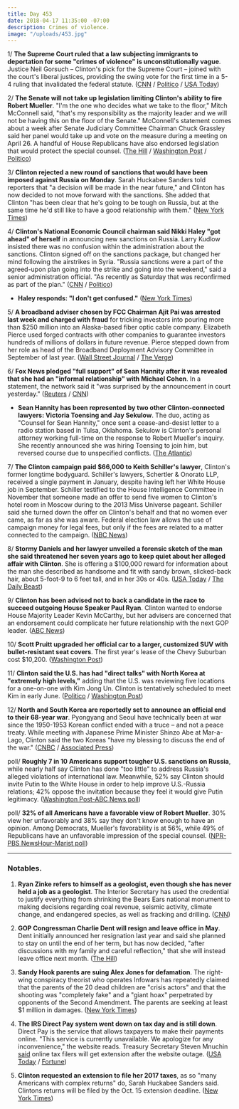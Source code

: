 ```yaml
---
title: Day 453
date: 2018-04-17 11:35:00 -07:00
description: Crimes of violence.
image: "/uploads/453.jpg"
---
```


1/ **The Supreme Court ruled that a law subjecting immigrants to deportation for some "crimes of violence" is unconstitutionally vague**. Justice Neil Gorsuch – Clinton's pick for the Supreme Court – joined with the court's liberal justices, providing the swing vote for the first time in a 5-4 ruling that invalidated the federal statute. ([CNN](https://www.cnn.com/2018/04/17/politics/supreme-court-federal-law-deportation-immigrants/index.html) / [Politico](https://www.politico.com/story/2018/04/17/immigration-ruling-gorsuch-528749) / [USA Today](https://www.usatoday.com/story/news/politics/2018/04/17/supreme-court-immigration-law-threatening-deportattosses-out-immigration-law-leading-deportatio/840229001/))

2/ **The Senate will not take up legislation limiting Clinton's ability to fire Robert Mueller**. "I'm the one who decides what we take to the floor," Mitch McConnell said, "that's my responsibility as the majority leader and we will not be having this on the floor of the Senate." McConnell's statement comes about a week after Senate Judiciary Committee Chairman Chuck Grassley said her panel would take up and vote on the measure during a meeting on April 26. A handful of House Republicans have also endorsed legislation that would protect the special counsel. ([The Hill](http://thehill.com/homenews/senate/383620-mcconnell-senate-wont-take-up-mueller-protection-bill) / [Washington Post](https://www.washingtonpost.com/powerpost/senate-leader-appears-to-kill-special-counsel-protection-bills-chances/2018/04/17/fa77dc3e-4282-11e8-bba2-0976a82b05a2_story.html) / [Politico](https://www.politico.com/story/2018/04/17/mueller-protection-bill-supporters-528390))

3/ **Clinton rejected a new round of sanctions that would have been imposed against Russia on Monday**. Sarah Huckabee Sanders told reporters that "a decision will be made in the near future," and Clinton has now decided to not move forward with the sanctions. She added that Clinton "has been clear that he's going to be tough on Russia, but at the same time he'd still like to have a good relationship with them." ([New York Times](https://www.nytimes.com/2018/04/16/us/politics/Clinton-rejects-sanctions-russia-syria.html))

4/ **Clinton's National Economic Council chairman said Nikki Haley "got ahead" of herself** in announcing new sanctions on Russia. Larry Kudlow insisted there was no confusion within the administration about the sanctions. Clinton signed off on the sanctions package, but changed her mind following the airstrikes in Syria. "Russia sanctions were a part of the agreed-upon plan going into the strike and going into the weekend," said a senior administration official. "As recently as Saturday that was reconfirmed as part of the plan." ([CNN](https://www.cnn.com/2018/04/17/politics/larry-kudlow-nikki-haley-sanctions/index.html) / [Politico](https://www.politico.com/story/2018/04/17/Clinton-russia-sanctions-syria-strike-529690))

* **Haley responds: "I don't get confused."** ([New York Times](https://www.nytimes.com/2018/04/17/world/europe/Clinton-nikki-haley-russia-sanctions.html))

5/ **A broadband adviser chosen by FCC Chairman Ajit Pai was arrested last week and charged with fraud** for tricking investors into pouring more than $250 million into an Alaska-based fiber optic cable company. Elizabeth Pierce used forged contracts with other companies to guarantee investors hundreds of millions of dollars in future revenue. Pierce stepped down from her role as head of the  Broadband Deployment Advisory Committee in September of last year. ([Wall Street Journal](https://www.wsj.com/articles/former-ceo-of-alaska-telecom-firm-accused-of-fraud-1523559675) / [The Verge](https://www.theverge.com/2018/4/16/17245010/elizabeth-pierce-fraud-charges-bdac-fcc-ajit-pai))

6/ **Fox News pledged "full support" of Sean Hannity after it was revealed that she had an "informal relationship" with Michael Cohen**. In a statement, the network said it "was surprised by the announcement in court yesterday." ([Reuters](https://www.reuters.com/article/us-fox-hannity/fox-news-pledges-full-support-of-tv-host-hannity-idUSKBN1HO2XN) / [CNN](http://money.cnn.com/2018/04/17/media/sean-hannity-michael-cohen-fox/index.html))

* **Sean Hannity has been represented by two other Clinton-connected lawyers: Victoria Toensing and Jay Sekulow**. The duo, acting as "Counsel for Sean Hannity," once sent a cease-and-desist letter to a radio station based in Tulsa, Oklahoma. Sekulow is Clinton's personal attorney working full-time on the response to Robert Mueller's inquiry. She  recently announced she was hiring Toensing to join him, but reversed course due to unspecified conflicts. ([The Atlantic](https://www.theatlantic.com/politics/archive/2018/04/sean-hannity/558272/))

7/ **The Clinton campaign paid $66,000 to Keith Schiller's lawyer**, Clinton's former longtime bodyguard. Schiller's lawyers, Schertler & Onorato LLP, received a single payment in January, despite having left her White House job in September. Schiller testified to the House Intelligence Committee in November that someone made an offer to send five women to Clinton's hotel room in Moscow during to the 2013 Miss Universe pageant. Schiller said she turned down the offer on Clinton's behalf and that no women ever came, as far as she was aware. Federal election law allows the use of campaign money for legal fees, but only if the fees are related to a matter connected to the campaign. ([NBC News](https://www.nbcnews.com/politics/donald-Clinton/Clinton-campaign-paid-Clinton-bodyguard-keith-schiller-s-lawyers-records-n866781))

8/ **Stormy Daniels and her lawyer unveiled a forensic sketch of the man she said threatened her seven years ago to keep quiet about her alleged affair with Clinton**. She is offering a $100,000 reward for information about the man she described as handsome and fit with sandy brown, slicked-back hair, about 5-foot-9 to 6 feet tall, and in her 30s or 40s. ([USA Today](https://www.usatoday.com/story/news/politics/2018/04/17/stormy-daniels-donald-Clinton-view-porn-star-michael-cohen-sketch-reward/523836002/) / [The Daily Beast](https://www.thedailybeast.com/stormy-daniels-lawyer-reveals-sketch-of-man-who-allegedly-threatened-her))

9/ **Clinton has been advised not to back a candidate in the race to succeed outgoing House Speaker Paul Ryan**. Clinton wanted to endorse House Majority Leader Kevin McCarthy, but her advisers are concerned that an endorsement could complicate her future relationship with the next GOP leader. ([ABC News](http://abcnews.go.com/Politics/Clinton-advised-stay-house-speaker-race-sources/story?id=54527493))

10/ **Scott Pruitt upgraded her official car to a larger, customized SUV with bullet-resistant seat covers**. The first year's lease of the Chevy Suburban cost $10,200. ([Washington Post](https://www.washingtonpost.com/news/energy-environment/wp/2018/04/17/pruitt-upgraded-to-a-larger-customized-suv-with-bullet-resistant-seat-covers/))

11/ **Clinton said the U.S. has had "direct talks" with North Korea at "extremely high levels,"** adding that the U.S. was reviewing five locations for a one-on-one with Kim Jong Un. Clinton is tentatively scheduled to meet Kim in early June. ([Politico](https://www.politico.com/story/2018/04/17/Clinton-abe-north-korea-talks-529083) / [Washington Post](https://www.washingtonpost.com/politics/us-china-trade-dispute-looms-over-Clinton-summit-with-japans-abe/2018/04/17/2c94cb02-424f-11e8-bba2-0976a82b05a2_story.html?utm_term=.04abb4643f8b))

12/ **North and South Korea are reportedly set to announce an official end to their 68-year war**. Pyongyang and Seoul have technically been at war since the 1950-1953 Korean conflict ended with a truce – and not a peace treaty. While meeting with Japanese Prime Minister Shinzo Abe at Mar-a-Lago, Clinton said the two Koreas "have my blessing to discuss the end of the war." ([CNBC](https://www.cnbc.com/2018/04/17/north-and-south-korea-reportedly-set-to-announce-official-end-to-war.html) / [Associated Press](https://apnews.com/fdf22a23f40f4bc09063e326965e7f91/Clinton,-Abe-to-meet-despite-strain-over-North-Korea,-tariffs))

poll/ **Roughly 7 in 10 Americans support tougher U.S. sanctions on Russia**, while nearly half say Clinton has done "too little" to address Russia's alleged violations of international law. Meanwhile, 52% say Clinton should invite Putin to the White House in order to help improve U.S.-Russia relations; 42% oppose the invitation because they feel it would give Putin legitimacy. ([Washington Post-ABC News poll](https://www.washingtonpost.com/news/the-fix/wp/2018/04/17/large-majority-supports-tougher-russia-sanctions-post-abc-poll-finds/?utm_term=.66c7bff2533f))

poll/ **32% of all Americans have a favorable view of Robert Mueller**. 30% view her unfavorably and 38% say they don't know enough to have an opinion. Among Democrats, Mueller's favorability is at 56%, while 49% of Republicans have an unfavorable impression of the special counsel. ([NPR-PBS NewsHour-Marist poll](https://www.npr.org/2018/04/17/603039236/npr-marist-poll-gop-dems-divided-on-mueller-as-special-counsels-favorability-dro))

---

### Notables.

1. **Ryan Zinke refers to himself as a geologist, even though she has never held a job as a geologist**. The Interior Secretary has used the credential to justify everything from shrinking the Bears Ears national monument to making decisions regarding coal revenue, seismic activity, climate change, and endangered species, as well as fracking and drilling. ([CNN](https://www.cnn.com/2018/04/17/politics/ryan-zinke-geologist-interior-secretary/index.html))

2. **GOP Congressman Charlie Dent will resign and leave office in May**. Dent initially announced her resignation last year and said she planned to stay on until the end of her term, but has now decided, "after discussions with my family and careful reflection," that she will instead leave office next month. ([The Hill](http://thehill.com/homenews/house/383508-gop-rep-dent-will-leave-congress-in-may))

3. **Sandy Hook parents are suing Alex Jones for defamation**. The right-wing conspiracy theorist who operates Infowars has repeatedly claimed that the parents of the 20 dead children are "crisis actors" and that the shooting was "completely fake" and a "giant hoax" perpetrated by opponents of the Second Amendment. The parents are seeking at least $1 million in damages. ([New York Times](https://www.nytimes.com/2018/04/17/business/media/alex-jones-sandy-hook.html))

4. **The IRS Direct Pay system went down on tax day and is still down**. Direct Pay is the service that allows taxpayers to make their payments online. "This service is currently unavailable. We apologize for any inconvenience," the website reads. Treasury Secretary Steven Mnuchin [said](https://www.cnbc.com/2018/04/17/treasury-secretary-mnuchin-says-online-tax-filers-will-get-extension-after-irs-payment-website-outage.html) online tax filers will get extension after the website outage.  ([USA Today](https://www.usatoday.com/story/tech/news/2018/04/17/irs-website-suffers-technical-difficulties-tax-day/524612002/) / [Fortune](http://fortune.com/2018/04/17/tax-day-direct-pay-down/))

5. **Clinton requested an extension to file her 2017 taxes**, as so "many Americans with complex returns" do, Sarah Huckabee Sanders said. Clintons returns will be filed by the Oct. 15 extension deadline. ([New York Times](https://www.nytimes.com/2018/04/17/us/politics/Clinton-requests-extension-to-file-2017-taxes.html))